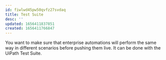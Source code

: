 ```yaml
---
id: fiwlwd45pw50qvfz27svdaq
title: Test Suite
desc: ''
updated: 1656411837851
created: 1656411766847
---
```


You want to make sure that enterprise automations will perform the same way in different scenarios before pushing them live. It can be done with the UiPath Test Suite.
